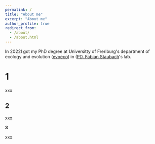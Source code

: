 ```yaml
---
permalink: /
title: "About me"
excerpt: "About me"
author_profile: true
redirect_from: 
  - /about/
  - /about.html
---
```


In 2022I got my PhD degree at Universitty of Freriburg's department of ecology and evolution ([evoeco](http://www.bio1.uni-freiburg.de/oeko/evo-eco/evo-eco)) in ([PD. Fabian Staubach](https://staubachlab.org)'s lab.

1
======
xxx

2
------
xxx

**3**

xxx
